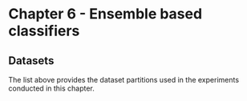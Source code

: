 # Chapter 6 - Ensemble based classifiers 

## Datasets
The list above provides the dataset partitions used in the experiments conducted in this chapter.
